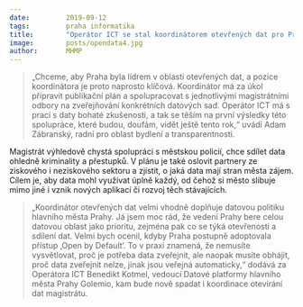 ```yaml
---
date:         2019-09-12
tags:         praha informatika
title:        "Operátor ICT se stal koordinátorem otevřených dat pro Prahu"
image: 	      posts/opendata4.jpg
author:       MHMP
---
```


> „Chceme, aby Praha byla lídrem v oblasti otevřených dat, a pozice koordinátora je proto naprosto klíčová. Koordinátor má za úkol připravit publikační plán a spolupracovat s jednotlivými magistrátními odbory na zveřejňování konkrétních datových sad. Operátor ICT má s prací s daty bohaté zkušenosti, a tak se těším na první výsledky této spolupráce, které budou, doufám, vidět ještě tento rok,“ uvádí Adam Zábranský, radní pro oblast bydlení a transparentnosti.

Magistrát výhledově chystá spolupráci s městskou policií, chce sdílet data ohledně kriminality a přestupků. V plánu je také oslovit partnery ze ziskového i neziskového sektoru a zjistit, o jaká data mají stran města zájem. Cílem je, aby data mohl využívat úplně každý, od čehož si město slibuje mimo jiné i vznik nových aplikací či rozvoj těch stávajících.

> „Koordinátor otevřených dat velmi vhodně doplňuje datovou politiku hlavního města Prahy. Já jsem moc rád, že vedení Prahy bere celou datovou oblast jako prioritu, zejména pak co se týká otevřenosti a sdílení dat. Velmi bych ocenil, kdyby Praha postupně adoptovala přístup ‚Open by Default‘. To v praxi znamená, že nemusíte vysvětlovat, proč je potřeba data zveřejnit, ale naopak musíte obhájit, proč data zveřejnit nelze, jinak jsou veřejná automaticky,“ dodává za Operátora ICT Benedikt Kotmel, vedoucí Datové platformy hlavního města Prahy Golemio, kam bude nově spadat i koordinace otevírání dat magistrátu.
